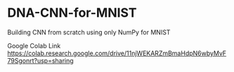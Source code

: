 # DNA-CNN-for-MNIST
Building CNN from scratch using only NumPy for MNIST

Google Colab Link
https://colab.research.google.com/drive/11njWEKARZmBmaHdpN6wbyMvF79Sgonrt?usp=sharing
